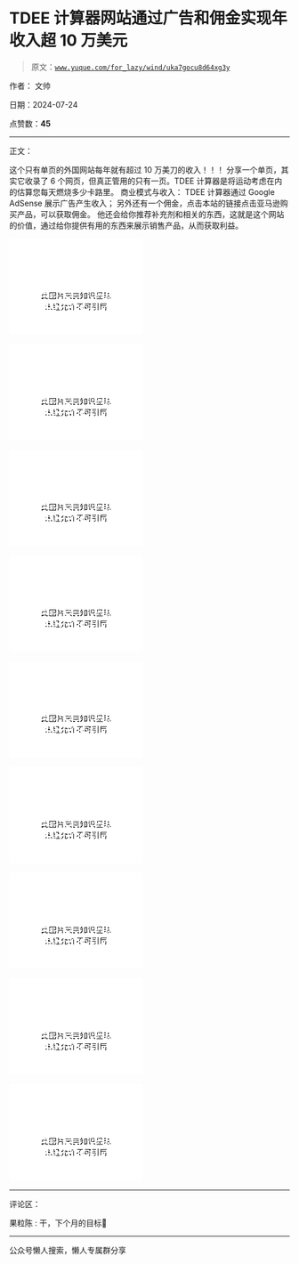 # TDEE 计算器网站通过广告和佣金实现年收入超 10 万美元

> 原文：[`www.yuque.com/for_lazy/wind/uka7gocu8d64xg3y`](https://www.yuque.com/for_lazy/wind/uka7gocu8d64xg3y)

作者： 文帅

日期：2024-07-24

点赞数：**45**

* * *

正文：

这个只有单页的外国网站每年就有超过 10 万美刀的收入！！！ 分享一个单页，其实它收录了 6 个网页，但真正管用的只有一页。TDEE
计算器是将运动考虑在内的估算您每天燃烧多少卡路里。 商业模式与收入： TDEE 计算器通过 Google AdSense 展示广告产生收入；
另外还有一个佣金，点击本站的链接点击亚马逊购买产品，可以获取佣金。
他还会给你推荐补充剂和相关的东西，这就是这个网站的价值，通过给你提供有用的东西来展示销售产品，从而获取利益。

![](img/d105d12a8b741b7053b10fc31726578c.png "None")

![](img/8af33a2bd4d4b2d1e3581e082e777134.png "None")

![](img/7265fdf18e35ebd999e19a61dbcf5d02.png "None")

![](img/01741d71ed36cf8360818099d9a629d8.png "None")

![](img/c0fb805cc5ed71ef37e0e273d46e755a.png "None")

![](img/a967cb39a0794a186e84b0fd4cc616b8.png "None")

![](img/d24a31f1b21261e0c801723e3d73bafb.png "None")

![](img/51d5668d3df57e3b5d66ca861d00970c.png "None")

![](img/ebe73107ad45033841453879c7fb9e71.png "None")

* * *

评论区：

果粒陈 : 干，下个月的目标💪

* * *

公众号懒人搜索，懒人专属群分享